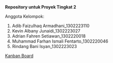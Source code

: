 **Repository untuk Proyek Tingkat 2**

Anggota Kelompok:  
1. Adib Faizulhaq Armadhani_1302223110
2. Kevin Albany Junaidi_1302223027 
3. Adrian Fahren Setiawan_1302220018 
4. Muhammad Farhan Ismali Fentarto_1302220046 
5. Rindang Bani Isyan_1302223023

[Kanban Board](https://adibfaizulhaq05.atlassian.net/jira/software/projects/PT2/boards/2?assignee=unassigned)
